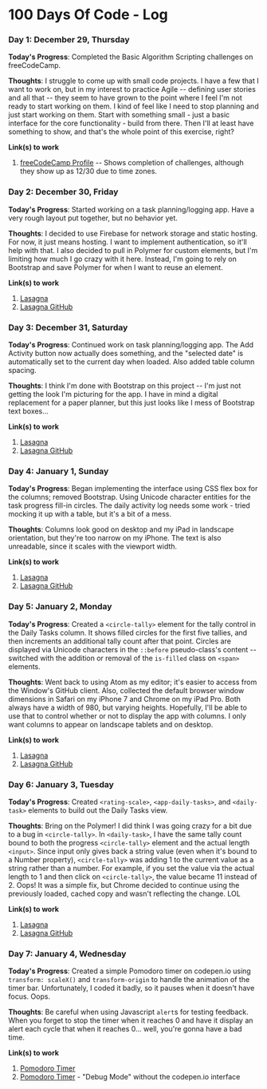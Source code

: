 # 100 Days Of Code - Log

### Day 1: December 29, Thursday

**Today's Progress**: Completed the Basic Algorithm Scripting challenges on
freeCodeCamp.

**Thoughts**: I struggle to come up with small code projects.  I have a few that I want to work on, but in my interest to practice Agile -- defining user stories and all that -- they seem to have grown to the point where I feel I'm not ready to start working on them.  I kind of feel like I need to stop planning and just start working on them.  Start with something small - just a basic interface for the core functionality - build from there.  Then I'll at least have something to show, and that's the whole point of this exercise, right?

**Link(s) to work**

1. [freeCodeCamp Profile](https://www.freecodecamp.com/billrobitskejr) -- Shows completion of challenges, although they show up as 12/30 due to time zones.

### Day 2: December 30, Friday

**Today's Progress**: Started working on a task planning/logging app.  Have a very rough layout put together, but no behavior yet.

**Thoughts**: I decided to use Firebase for network storage and static hosting.  For now, it just means hosting.  I want to implement authentication, so it'll help with that.  I also decided to pull in Polymer for custom elements, but I'm limiting how much I go crazy with it here.  Instead, I'm going to rely on Bootstrap and save Polymer for when I want to reuse an element.

**Link(s) to work**

1. [Lasagna](https://lasagna-d5007.firebaseapp.com/)
2. [Lasagna GitHub](https://github.com/DigitalMugen/lasagna)

### Day 3: December 31, Saturday

**Today's Progress**: Continued work on task planning/logging app.  The Add Activity button now actually does something, and the "selected date" is automatically set to the current day when loaded.  Also added table column spacing.

**Thoughts**: I think I'm done with Bootstrap on this project -- I'm just not getting the look I'm picturing for the app.  I have in mind a digital replacement for a paper planner, but this just looks like I mess of Bootstrap text boxes...

**Link(s) to work**

1. [Lasagna](https://lasagna-d5007.firebaseapp.com/)
2. [Lasagna GitHub](https://github.com/DigitalMugen/lasagna)

### Day 4: January 1, Sunday

**Today's Progress**: Began implementing the interface using CSS flex box for the columns; removed Bootstrap.  Using Unicode character entities for the task progress fill-in circles.  The daily activity log needs some work - tried mocking it up with a table, but it's a bit of a mess.

**Thoughts**: Columns look good on desktop and my iPad in landscape orientation, but they're too narrow on my iPhone.  The text is also unreadable, since it scales with the viewport width.

**Link(s) to work**

1. [Lasagna](https://lasagna-d5007.firebaseapp.com/)
2. [Lasagna GitHub](https://github.com/DigitalMugen/lasagna)

### Day 5: January 2, Monday

**Today's Progress**: Created a `<circle-tally>` element for the tally control in the Daily Tasks column.  It shows filled circles for the first five tallies, and then increments an additional tally count after that point.  Circles are displayed via Unicode characters in the `::before` pseudo-class's content -- switched with the addition or removal of the `is-filled` class on `<span>` elements.

**Thoughts**: Went back to using Atom as my editor; it's easier to access from the Window's GitHub client.  Also, collected the default browser window dimensions in Safari on my iPhone 7 and Chrome on my iPad Pro.  Both always have a width of 980, but varying heights.  Hopefully, I'll be able to use that to control whether or not to display the app with columns.  I only want columns to appear on landscape tablets and on desktop.

**Link(s) to work**

1. [Lasagna](https://lasagna-d5007.firebaseapp.com/)
2. [Lasagna GitHub](https://github.com/DigitalMugen/lasagna)

### Day 6: January 3, Tuesday

**Today's Progress**: Created `<rating-scale>`, `<app-daily-tasks>`, and `<daily-task>` elements to build out the Daily Tasks view.

**Thoughts**: Bring on the Polymer!  I did think I was going crazy for a bit due to a bug in `<circle-tally>`.  In `<daily-task>`, I have the same tally count bound to both the progress `<circle-tally>` element and the actual length `<input>`.  Since input only gives back a string value (even when it's bound to a Number property), `<circle-tally>` was adding 1 to the current value as a string rather than a number.  For example, if you set the value via the actual length to 1 and then click on `<circle-tally>`, the value became 11 instead of 2.  Oops!  It was a simple fix, but Chrome decided to continue using the previously loaded, cached copy and wasn't reflecting the change.  LOL

**Link(s) to work**

1. [Lasagna](https://lasagna-d5007.firebaseapp.com/)
2. [Lasagna GitHub](https://github.com/DigitalMugen/lasagna)

### Day 7: January 4, Wednesday

**Today's Progress**: Created a simple Pomodoro timer on codepen.io using `transform: scaleX()` and `transform-origin` to handle the animation of the timer bar.  Unfortunately, I coded it badly, so it pauses when it doesn't have focus.  Oops.

**Thoughts**: Be careful when using Javascript `alert`s for testing feedback.  When you forget to stop the timer when it reaches 0 and have it display an alert each cycle that when it reaches 0... well, you're gonna have a bad time.

**Link(s) to work**

1. [Pomodoro Timer](http://codepen.io/billrobitskejr/pen/xgbRxa)
2. [Pomodoro Timer](http://s.codepen.io/billrobitskejr/debug/xgbRxa) - "Debug Mode" without the codepen.io interface
